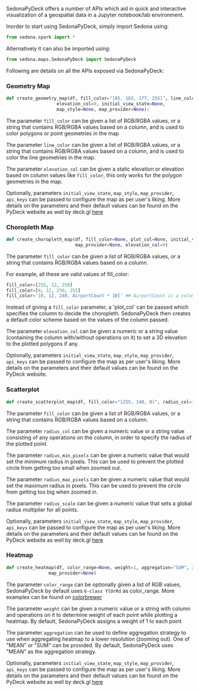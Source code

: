 SedonaPyDeck offers a number of APIs which aid in quick and interactive visualization of a geospatial data in a Jupyter notebook/lab environment.

Inorder to start using SedonaPyDeck, simply import Sedona using:

```python
from sedona.spark import *
```

Alternatively it can also be imported using:

```python
from sedona.maps.SedonaPyDeck import SedonaPyDeck
```

Following are details on all the APIs exposed via SedonaPyDeck:

### **Geometry Map**

```python
def create_geometry_map(df, fill_color="[85, 183, 177, 255]", line_color="[85, 183, 177, 255]",
                   elevation_col=0, initial_view_state=None,
                   map_style=None, map_provider=None):
```

The parameter `fill_color` can be given a list of RGB/RGBA values, or a string that contains RGB/RGBA values based on a column, and is used to color polygons or point geometries in the map

The parameter `line_color` can be given a list of RGB/RGBA values, or a string that contains RGB/RGBA values based on a column, and is used to color the line geometries in the map.

The parameter `elevation_col` can be given a static elevation or elevation based on column values like `fill_color`, this only works for the polygon geometries in the map.

Optionally, parameters `initial_view_state`, `map_style`, `map_provider`, `api_keys` can be passed to configure the map as per user's liking.
More details on the parameters and their default values can be found on the PyDeck website as well by deck.gl [here](https://github.com/visgl/deck.gl/blob/8.9-release/docs/api-reference/layers/geojson-layer.md)

### **Choropleth Map**

```python
def create_choropleth_map(df, fill_color=None, plot_col=None, initial_view_state=None, map_style=None,
						  map_provider=None, elevation_col=0)
```

The parameter `fill_color` can be given a list of RGB/RGBA values, or a string that contains RGB/RGBA values based on a column.

For example, all these are valid values of fill_color:

```python
fill_color=[255, 12, 250]
fill_color=[0, 12, 250, 255]
fill_color='[0, 12, 240, AirportCount * 10]' ## AirportCount is a column in the passed df
```

Instead of giving a `fill_color` parameter, a 'plot_col' can be passed which specifies the column to decide the choropleth.
SedonaPyDeck then creates a default color scheme based on the values of the column passed.

The parameter `elevation_col` can be given a numeric or a string value (containing the column with/without operations on it) to set a 3D elevation to the plotted polygons if any.

Optionally, parameters `initial_view_state`, `map_style`, `map_provider`, `api_keys` can be passed to configure the map as per user's liking.
More details on the parameters and their default values can be found on the PyDeck website.

### **Scatterplot**

```python
def create_scatterplot_map(df, fill_color="[255, 140, 0]", radius_col=1, radius_min_pixels = 1, radius_max_pixels = 10, radius_scale=1, initial_view_state=None, map_style=None, map_provider=None)
```

The parameter `fill_color` can be given a list of RGB/RGBA values, or a string that contains RGB/RGBA values based on a column.

The parameter `radius_col` can be given a numeric value or a string value consisting of any operations on the column, in order to specify the radius of the plotted point.

The parameter `radius_min_pixels` can be given a numeric value that would set the minimum radius in pixels. This can be used to prevent the plotted circle from getting too small when zoomed out.

The parameter `radius_max_pixels` can be given a numeric value that would set the maximum radius in pixels. This can be used to prevent the circle from getting too big when zoomed in.

The parameter `radius_scale` can be given a numeric value that sets a global radius multiplier for all points.

Optionally, parameters `initial_view_state`, `map_style`, `map_provider`, `api_keys` can be passed to configure the map as per user's liking.
More details on the parameters and their default values can be found on the PyDeck website as well by deck.gl [here](https://github.com/visgl/deck.gl/blob/8.9-release/docs/api-reference/layers/scatterplot-layer.md)

### **Heatmap**

```python
def create_heatmap(df, color_range=None, weight=1, aggregation="SUM", initial_view_state=None, map_style=None,
                map_provider=None)
```

The parameter `color_range` can be optionally given a list of RGB values, SedonaPyDeck by default uses `6-class YlOrRd` as color_range.
More examples can be found on [colorbrewer](https://colorbrewer2.org/#type=sequential&scheme=YlOrRd&n=6)

The parameter `weight` can be given a numeric value or a string with column and operations on it to determine weight of each point while plotting a heatmap.
By default, SedonaPyDeck assigns a weight of 1 to each point

The parameter `aggregation` can be used to define aggregation strategy to use when aggregating heatmap to a lower resolution (zooming out).
One of "MEAN" or "SUM" can be provided. By default, SedonaPyDeck uses "MEAN" as the aggregation strategy.

Optionally, parameters `initial_view_state`, `map_style`, `map_provider`, `api_keys` can be passed to configure the map as per user's liking.
More details on the parameters and their default values can be found on the PyDeck website as well by deck.gl [here](https://github.com/visgl/deck.gl/blob/8.9-release/docs/api-reference/aggregation-layers/heatmap-layer.md)
